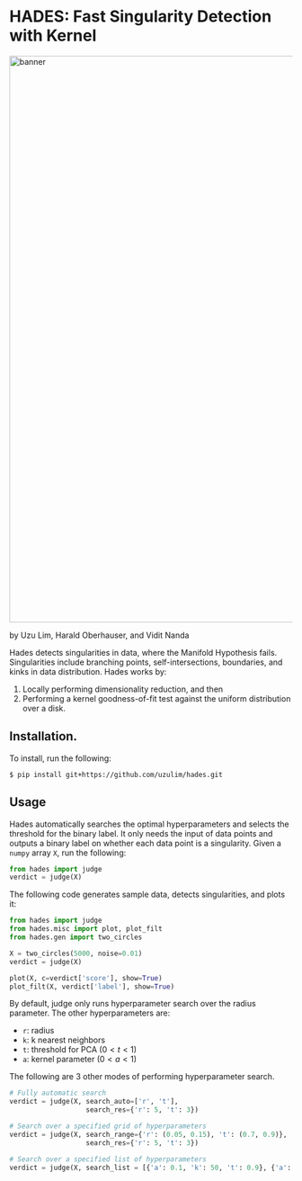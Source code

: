 # HADES: Fast Singularity Detection with Kernel

<img width="1008" alt="banner" src="https://github.com/uzulim/hades/assets/56029596/9fb3e785-2ad5-4d8b-baf8-479f45d1d747">

by Uzu Lim, Harald Oberhauser, and Vidit Nanda

Hades detects singularities in data, where the Manifold Hypothesis fails. Singularities include branching points, self-intersections, boundaries, and kinks in data distribution. Hades works by:

1. Locally performing dimensionality reduction, and then
2. Performing a kernel goodness-of-fit test against the uniform distribution over a disk. 

## Installation.

To install, run the following:
```
$ pip install git+https://github.com/uzulim/hades.git
```

## Usage
Hades automatically searches the optimal hyperparameters and selects the threshold for the binary label. It only needs the input of data points and outputs a binary label on whether each data point is a singularity. Given a `numpy` array `X`, run the following:
```python
from hades import judge
verdict = judge(X)
```
The following code generates sample data, detects singularities, and plots it:
```python
from hades import judge
from hades.misc import plot, plot_filt
from hades.gen import two_circles

X = two_circles(5000, noise=0.01)
verdict = judge(X)

plot(X, c=verdict['score'], show=True)
plot_filt(X, verdict['label'], show=True)
```
By default, judge only runs hyperparameter search over the radius parameter. The other hyperparameters are:

- `r`: radius
- `k`: k nearest neighbors
- `t`: threshold for PCA ($0 < t < 1$)
- `a`: kernel parameter ($0 < a < 1$)

The following are 3 other modes of performing hyperparameter search.
```python
# Fully automatic search
verdict = judge(X, search_auto=['r', 't'], 
                   search_res={'r': 5, 't': 3})

# Search over a specified grid of hyperparameters
verdict = judge(X, search_range={'r': (0.05, 0.15), 't': (0.7, 0.9)}, 
                   search_res={'r': 5, 't': 3})

# Search over a specified list of hyperparameters
verdict = judge(X, search_list = [{'a': 0.1, 'k': 50, 't': 0.9}, {'a': 0.5, 'k': 50, 't': 0.9}, {'a': 0.9, 'k': 50, 't': 0.9}])
```

